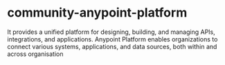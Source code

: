 # community-anypoint-platform
It provides a unified platform for designing, building, and managing APIs, integrations, and applications. Anypoint Platform enables organizations to connect various systems, applications, and data sources, both within and across organisation
